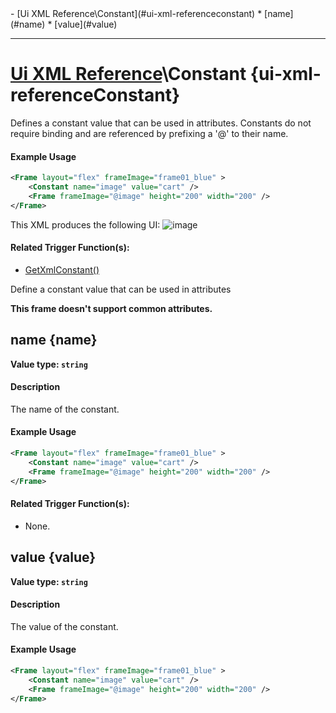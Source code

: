 <div id="toc" markdown="1">
- [Ui XML Reference\Constant](#ui-xml-referenceconstant)
  * [name](#name)
  * [value](#value)

</div>

***

# [Ui XML Reference](Ui-XML)\\Constant {ui-xml-referenceConstant}

[](overview-start)

Defines a constant value that can be used in attributes. Constants do not require binding and are referenced by prefixing a '@' to their name.

#### Example Usage
[](example-usage-start)
```xml
<Frame layout="flex" frameImage="frame01_blue" >
    <Constant name="image" value="cart" />
    <Frame frameImage="@image" height="200" width="200" />
</Frame>
```
This XML produces the following UI:
![image](https://user-images.githubusercontent.com/34138206/149584423-6fad7ce3-45d9-4504-8c80-50fb983cae2b.png)

[](example-usage-end)

[](extra-section-start)
#### Related Trigger Function(s):
- [GetXmlConstant()](Trigger-API-Reference-DCEI-Functions-Custom-UI#getxmlconstant-1)
[](extra-section-end)

[](overview-end)

Define a constant value that can be used in attributes

**This frame doesn't support common attributes.**

## [](Constant.name)name {name}
**Value type: `string`**

[](manual-wiki-start)

#### Description
[](description-start)
The name of the constant.
[](description-end)

#### Example Usage
[](example-usage-start)
```xml
<Frame layout="flex" frameImage="frame01_blue" >
    <Constant name="image" value="cart" />
    <Frame frameImage="@image" height="200" width="200" />
</Frame>
```
[](example-usage-end)

[](extra-section-start)
#### Related Trigger Function(s):
- None.
[](extra-section-end)

[](manual-wiki-end)

## [](Constant.value)value {value}
**Value type: `string`**

[](manual-wiki-start)

#### Description
[](description-start)
The value of the constant.
[](description-end)

#### Example Usage
[](example-usage-start)
```xml
<Frame layout="flex" frameImage="frame01_blue" >
    <Constant name="image" value="cart" />
    <Frame frameImage="@image" height="200" width="200" />
</Frame>
```
[](example-usage-end)

[](extra-section-start)

[](extra-section-end)

[](manual-wiki-end)

